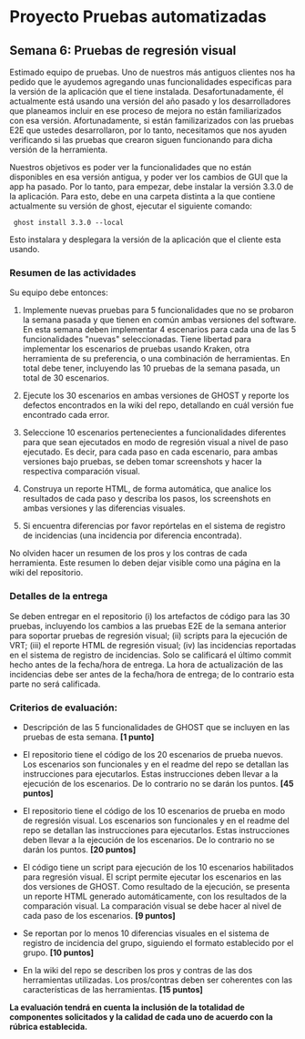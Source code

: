 
# Proyecto Pruebas automatizadas

## Semana  6: Pruebas de regresión visual

Estimado equipo de pruebas. Uno de nuestros más antiguos clientes nos ha pedido que le ayudemos agregando unas funcionalidades especificas para la versión de la aplicación que el tiene instalada. Desafortunadamente, él actualmente está usando una versión del año pasado y los desarrolladores que planeamos incluir en ese proceso de mejora no están familiarizados con esa versión. Afortunadamente, si están familizarizados con las pruebas E2E que ustedes desarrollaron, por lo tanto, necesitamos que nos ayuden verificando si las pruebas que crearon siguen funcionando para dicha versión de la herramienta.

Nuestros objetivos es poder ver la funcionalidades que no están disponibles en esa versión antigua, y poder ver los cambios de GUI que la app ha pasado. Por lo tanto, para empezar, debe instalar la versión 3.3.0 de la aplicación. Para esto, debe en una carpeta distinta a la que contiene actualmente su versión de ghost, ejecutar el siguiente comando:

``` ghost install 3.3.0 --local```

Esto instalara y desplegara la versión de la aplicación que el cliente esta usando.

### Resumen de las actividades

Su equipo debe entonces:

1. Implemente nuevas pruebas para 5 funcionalidades que no se probaron la semana pasada y que tienen en común ambas versiones del software. En esta semana deben implementar 4 escenarios para cada una de las 5 funcionalidades "nuevas" seleccionadas. Tiene libertad para implementar los escenarios de pruebas usando Kraken, otra herramienta de su preferencia, o una combinación de herramientas. En total debe tener, incluyendo  las 10 pruebas de la semana pasada, un total de 30 escenarios.

2. Ejecute los 30 escenarios en ambas versiones de GHOST y reporte los defectos encontrados en la wiki del repo, detallando en cuál versión fue encontrado cada error.

3. Seleccione 10 escenarios pertenecientes a funcionalidades diferentes para que sean ejecutados en modo de regresión visual a nivel de paso ejecutado. Es decir, para cada paso en cada escenario, para ambas versiones bajo pruebas, se deben tomar screenshots y hacer la respectiva comparación visual.

4. Construya un reporte HTML, de forma automática, que analice los resultados de cada paso y describa los pasos, los screenshots en ambas versiones y las diferencias visuales.

5. Si encuentra diferencias por favor repórtelas en el sistema de registro de incidencias (una incidencia por diferencia encontrada).

 No olviden hacer un resumen de los pros y los contras de cada herramienta. Este resumen lo deben dejar visible como una página en la wiki del repositorio.

### Detalles de la entrega
Se deben entregar en el repositorio (i) los artefactos de código para las 30 pruebas, incluyendo los cambios a las pruebas E2E de la semana anterior para soportar pruebas de regresión visual; (ii) scripts para la ejecución de VRT; (iii) el reporte HTML de regresión visual;  (iv) las incidencias reportadas en el sistema de registro de incidencias. Solo se calificará el último commit hecho antes de la fecha/hora de entrega. La hora de actualización de las incidencias debe ser antes de la fecha/hora de entrega; de lo contrario esta parte no será calificada.

### Criterios de evaluación:

- Descripción de las 5 funcionalidades de GHOST que se incluyen en las pruebas de esta semana. **[1 punto]**

- El repositorio tiene el código de los 20 escenarios de prueba nuevos. Los escenarios son funcionales y en el readme del repo se detallan las instrucciones para ejecutarlos. Estas instrucciones deben llevar a la ejecución de los escenarios. De lo contrario no se darán los puntos. **[45 puntos]**

- El repositorio tiene el código de los 10 escenarios de prueba en modo de regresión visual. Los escenarios son funcionales y en el readme del repo se detallan las instrucciones para ejecutarlos. Estas instrucciones deben llevar a la ejecución de los escenarios. De lo contrario no se darán los puntos.  **[20 puntos]**

- El código tiene un script para ejecución de los 10 escenarios habilitados para regresión visual. El script permite ejecutar los escenarios en las dos versiones de GHOST. Como resultado de la ejecución, se presenta un reporte HTML generado automáticamente, con los resultados de la comparación visual. La comparación visual se debe hacer al nivel de cada paso de los escenarios. **[9 puntos]**

- Se reportan por lo menos 10 diferencias visuales en el sistema de registro de incidencia del grupo, siguiendo el formato establecido por el grupo. **[10 puntos]**

- En la wiki del repo se describen los pros y contras de las dos herramientas utilizadas. Los pros/contras deben ser coherentes con las características de las herramientas. **[15 puntos]**


 **La evaluación tendrá en cuenta la inclusión de la totalidad de componentes solicitados y la calidad de cada uno de acuerdo con la rúbrica establecida.**
